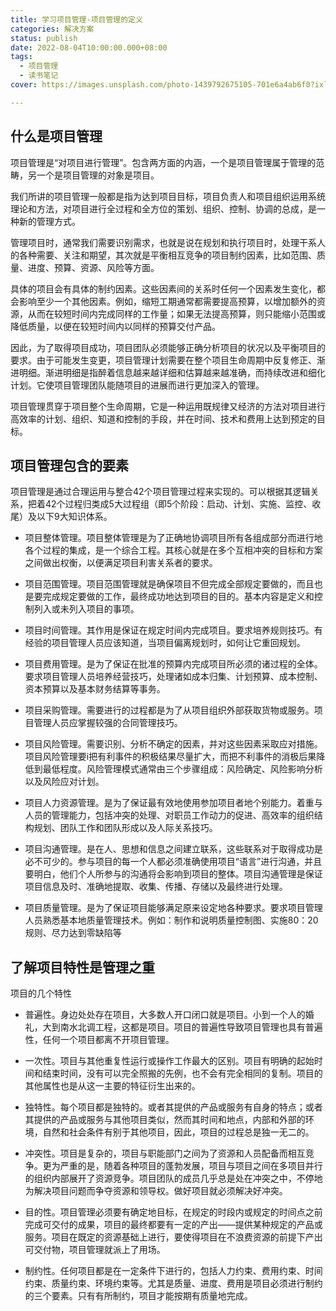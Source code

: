 ```yaml
---
title: 学习项目管理-项目管理的定义
categories: 解决方案
status: publish
date: 2022-08-04T10:00:00.000+08:00
tags:
  - 项目管理
  - 读书笔记
cover: https://images.unsplash.com/photo-1439792675105-701e6a4ab6f0?ixlib=rb-1.2.1&q=80&cs=tinysrgb&fm=jpg&crop=entropy

---
```



## 什么是项目管理

项目管理是“对项目进行管理”。包含两方面的内涵，一个是项目管理属于管理的范畴，另一个是项目管理的对象是项目。

我们所讲的项目管理一般都是指为达到项目目标，项目负责人和项目组织运用系统理论和方法，对项目进行全过程和全方位的策划、组织、控制、协调的总成，是一种新的管理方式。

管理项目时，通常我们需要识别需求，也就是说在规划和执行项目时，处理干系人的各种需要、关注和期望，其次就是平衡相互竞争的项目制约因素，比如范围、质量、进度、预算、资源、风险等方面。

 具体的项目会有具体的制约因素。这些因素间的关系时任何一个因素发生变化，都会影响至少一个其他因素。例如，缩短工期通常都需要提高预算，以增加额外的资源，从而在较短时间内完成同样的工作量；如果无法提高预算，则只能缩小范围或降低质量，以便在较短时间内以同样的预算交付产品。

因此，为了取得项目成功，项目团队必须能够正确分析项目的状况以及平衡项目的要求。由于可能发生变更，项目管理计划需要在整个项目生命周期中反复修正、渐进明细。渐进明细是指醉着信息越来越详细和估算越来越准确，而持续改进和细化计划。它使项目管理团队能随项目的进展而进行更加深入的管理。

项目管理贯穿于项目整个生命周期，它是一种运用既规律又经济的方法对项目进行高效率的计划、组织、知道和控制的手段，并在时间、技术和费用上达到预定的目标。

## 项目管理包含的要素

项目管理是通过合理运用与整合42个项目管理过程来实现的。可以根据其逻辑关系，把着42个过程归类成5大过程组（即5个阶段：启动、计划、实施、监控、收尾）及以下9大知识体系。

- 项目整体管理。项目整体管理是为了正确地协调项目所有各组成部分而进行地各个过程的集成，是一个综合工程。其核心就是在多个互相冲突的目标和方案之间做出权衡，以便满足项目利害关系者的要求。

- 项目范围管理。项目范围管理就是确保项目不但完成全部规定要做的，而且也是要完成规定要做的工作，最终成功地达到项目的目的。基本内容是定义和控制列入或未列入项目的事项。

- 项目时间管理。其作用是保证在规定时间内完成项目。要求培养规则技巧。有经验的项目管理人员应该知道，当项目偏离规划时，如何让它重回规划。

- 项目费用管理。是为了保证在批准的预算内完成项目所必须的诸过程的全体。要求项目管理人员培养经营技巧，处理诸如成本归集、计划预算、成本控制、资本预算以及基本财务结算等事务。

- 项目采购管理。需要进行的过程都是为了从项目组织外部获取货物或服务。项目管理人员应掌握较强的合同管理技巧。

- 项目风险管理。需要识别、分析不确定的因素，并对这些因素采取应对措施。项目风险管理要i把有利事件的积极结果尽量扩大，而把不利事件的消极后果降低到最低程度。风险管理模式通常由三个步骤组成：风险确定、风险影响分析以及风险应对计划。

- 项目人力资源管理。是为了保证最有效地使用参加项目者地个别能力。着重与人员的管理能力，包括冲突的处理、对职员工作动力的促进、高效率的组织结构规划、团队工作和团队形成以及人际关系技巧。

- 项目沟通管理。是在人、思想和信息之间建立联系，这些联系对于取得成功是必不可少的。参与项目的每一个人都必须准确使用项目“语言”进行沟通，并且要明白，他们个人所参与的沟通将会影响到项目的整体。项目沟通管理是保证项目信息及时、准确地提取、收集、传播、存储以及最终进行处理。

- 项目质量管理。是为了保证项目能够满足原来设定地各种要求。要求项目管理人员熟悉基本地质量管理技术。例如：制作和说明质量控制图、实施80：20规则、尽力达到零缺陷等

## 了解项目特性是管理之重

项目的几个特性

- 普遍性。身边处处存在项目，大多数人开口闭口就是项目。小到一个人的婚礼，大到南水北调工程，这都是项目。项目的普遍性导致项目管理也具有普遍性，任何一个项目都离不开项目管理。

- 一次性。项目与其他重复性运行或操作工作最大的区别。项目有明确的起始时间和结束时间，没有可以完全照搬的先例，也不会有完全相同的复制。项目的其他属性也是从这一主要的特征衍生出来的。

- 独特性。每个项目都是独特的。或者其提供的产品或服务有自身的特点；或者其提供的产品或服务与其他项目类似，然而其时间和地点，内部和外部的环境，自然和社会条件有别于其他项目，因此，项目的过程总是独一无二的。

- 冲突性。项目是复杂的，项目与职能部门之间为了资源和人员配备而相互竞争。更为严重的是，随着各种项目的蓬勃发展，项目与项目之间在多项目并行的组织内部展开了资源竞争。项目团队的成员几乎总是处在冲突之中，不停地为解决项目问题而争夺资源和领导权。做好项目就必须解决好冲突。

- 目的性。项目管理必须要有确定地目标，在规定的时段内或规定的时间点之前完成可交付的成果，项目的最终都要有一定的产出——提供某种规定的产品或服务。项目在既定的资源基础上进行，要使得项目在不浪费资源的前提下产出可交付物，项目管理就派上了用场。

- 制约性。任何项目都是在一定条件下进行的，包括人力约束、费用约束、时间约束、质量约束、环境约束等。尤其是质量、进度、费用是项目必须进行制约的三个要素。只有有所制约，项目才能按期有质量地完成。
